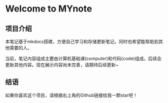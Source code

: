 # Welcome to MYnote

## 项目介绍
本笔记基于mkdocs搭建，方便自己学习和存储更新笔记。同时也希望能帮助到其他需要的人。

当前，笔记内容组成主要由计算机基础课(computer)和代码(code)组成。后续会更新其他内容。现在展示内容尚未完善，请期待后续更新~

## 结语
如果你喜欢这个项目，请根据右上角的Github链接给我一颗star吧！

